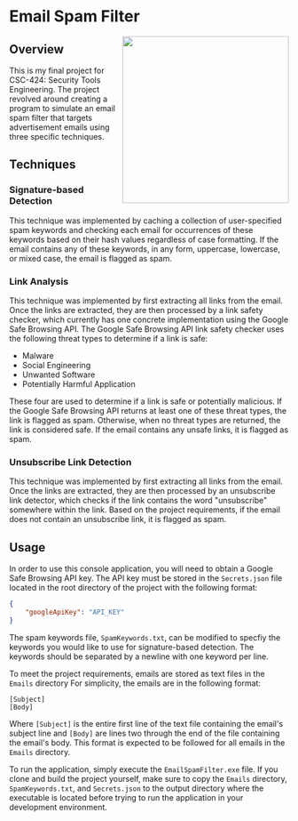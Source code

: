 # Email Spam Filter

<div align="center">
<img src="https://cdn.freebiesupply.com/logos/thumbs/2x/uncw-logo.png" width="300" height="300" align="right" >
</div>

## Overview

This is my final project for CSC-424: Security Tools Engineering. The project revolved around creating a program to
simulate an email spam filter that targets advertisement emails using three specific techniques.

## Techniques

### Signature-based Detection

This technique was implemented by caching a collection of user-specified spam keywords and checking each email for
occurrences of these keywords based on their hash values regardless of case formatting. If the email contains any of
these keywords, in any form, uppercase, lowercase, or mixed case, the email is flagged as spam.

### Link Analysis

This technique was implemented by first extracting all links from the email. Once the links are extracted, they are then
processed by a link safety checker, which currently has one concrete implementation using the Google Safe Browsing API.
The Google Safe Browsing API link safety checker uses the following threat types to determine if a link is safe:

- Malware
- Social Engineering
- Unwanted Software
- Potentially Harmful Application

These four are used to determine if a link is safe or potentially malicious. If the Google Safe Browsing API returns
at least one of these threat types, the link is flagged as spam. Otherwise, when no threat types are returned, the link
is considered safe. If the email contains any unsafe links, it is flagged as spam.

### Unsubscribe Link Detection

This technique was implemented by first extracting all links from the email. Once the links are extracted, they are then
processed by an unsubscribe link detector, which checks if the link contains the word "unsubscribe" somewhere within the
link. Based on the project requirements, if the email does not contain an unsubscribe link, it is flagged as spam.

## Usage

In order to use this console application, you will need to obtain a Google Safe Browsing API key. The API key must be
stored in the `Secrets.json` file located in the root directory of the project with the following format:

```json
{
	"googleApiKey": "API_KEY"
}
```

The spam keywords file, `SpamKeywords.txt`, can be modified to specfiy the keywords you would like to use
for signature-based detection. The keywords should be separated by a newline with one keyword per line.

To meet the project requirements, emails are stored as text files in the `Emails` directory For simplicity, the emails
are in the following format:

```plaintext
[Subject]
[Body]
```

Where `[Subject]` is the entire first line of the text file containing the email's subject line and `[Body]` are lines
two through the end of the file containing the email's body. This format is expected to be followed for all emails in
the `Emails` directory.

To run the application, simply execute the `EmailSpamFilter.exe` file. If you clone and build the project yourself,
make sure to copy the `Emails` directory, `SpamKeywords.txt`, and `Secrets.json` to the output directory where the
executable is located before trying to run the application in your development environment.